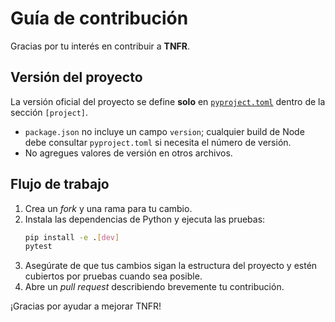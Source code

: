 # Guía de contribución

Gracias por tu interés en contribuir a **TNFR**.

## Versión del proyecto

La versión oficial del proyecto se define **solo** en [`pyproject.toml`](./pyproject.toml) dentro de la sección `[project]`.

- `package.json` no incluye un campo `version`; cualquier build de Node debe consultar `pyproject.toml` si necesita el número de versión.
- No agregues valores de versión en otros archivos.

## Flujo de trabajo

1. Crea un *fork* y una rama para tu cambio.
2. Instala las dependencias de Python y ejecuta las pruebas:
   ```bash
   pip install -e .[dev]
   pytest
   ```
3. Asegúrate de que tus cambios sigan la estructura del proyecto y estén cubiertos por pruebas cuando sea posible.
4. Abre un *pull request* describiendo brevemente tu contribución.

¡Gracias por ayudar a mejorar TNFR!

